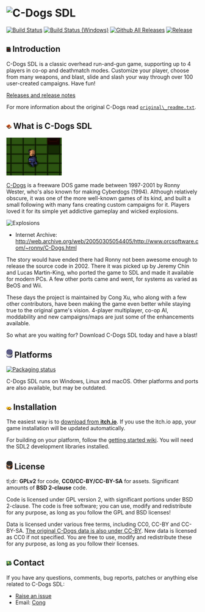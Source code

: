 # ![C-Dogs SDL](http://cxong.github.io/cdogs-sdl/images/title.png)

[![Build Status](https://api.travis-ci.com/cxong/cdogs-sdl.svg?branch=master)](https://travis-ci.com/cxong/cdogs-sdl)
[![Build Status (Windows)](https://ci.appveyor.com/api/projects/status/github/cxong/cdogs-sdl?svg=true)](https://ci.appveyor.com/project/cxong/cdogs-sdl)
[![Github All Releases](https://img.shields.io/github/downloads/cxong/cdogs-sdl/total.svg)](https://github.com/cxong/cdogs-sdl/releases)
[![Release](http://img.shields.io/github/release/cxong/cdogs-sdl.svg)](https://github.com/cxong/cdogs-sdl/releases/latest)

## ![](https://github.com/cxong/cdogs-sdl/blob/master/graphics/radio.png) Introduction

C-Dogs SDL is a classic overhead run-and-gun game, supporting up to 4 players
in co-op and deathmatch modes. Customize your player, choose from many weapons,
and blast, slide and slash your way through over 100 user-created campaigns.
Have fun!

[Releases and release notes](https://github.com/cxong/cdogs-sdl/releases)

For more information about the original C-Dogs read [`original\_readme.txt`](https://raw.githubusercontent.com/cxong/cdogs-sdl/master/doc/original_readme.txt).

## ![](https://github.com/cxong/cdogs-sdl/blob/master/graphics/folder.png) What is C-Dogs SDL

![Walk cycle](https://github.com/cxong/cxong.github.io/blob/master/_posts/cdogs_walk_cycle_jones.gif)

[C-Dogs](https://en.wikipedia.org/wiki/C-Dogs) is a freeware DOS game made between 1997-2001 by Ronny Wester, who's also known for making Cyberdogs (1994). Although relatively obscure, it was one of the more well-known games of its kind, and built a small following with many fans creating custom campaigns for it. Players loved it for its simple yet addictive gameplay and wicked explosions.

![Explosions](https://github.com/cxong/cdogs-sdl/blob/gh-pages/_posts/shake.gif)

- Internet Archive: http://web.archive.org/web/20050305054405/http://www.orcsoftware.com/~ronny/C-Dogs.html

The story would have ended there had Ronny not been awesome enough to release the source code in 2002. There it was picked up by Jeremy Chin and Lucas Martin-King, who ported the game to SDL and made it available for modern PCs. A few other ports came and went, for systems as varied as BeOS and Wii.

These days the project is maintained by Cong Xu, who along with a few other contributors, have been making the game even better while staying true to the original game's vision. 4-player multiplayer, co-op AI, moddability and new campaigns/maps are just some of the enhancements available.

So what are you waiting for? Download C-Dogs SDL today and have a blast!


## ![](https://github.com/cxong/cdogs-sdl/blob/master/graphics/barrel_blue.png) Platforms

[![Packaging status](https://repology.org/badge/tiny-repos/cdogs-sdl.svg)](https://repology.org/project/cdogs-sdl/versions)

C-Dogs SDL runs on Windows, Linux and macOS. Other platforms and ports are also available, but may be outdated.

## ![](https://github.com/cxong/cdogs-sdl/blob/master/graphics/cd.png) Installation

The easiest way is to [download from **itch.io**](https://congusbongus.itch.io/cdogs-sdl). If you use the itch.io app, your game installation will be updated automatically.

For building on your platform, follow the [getting started wiki](https://github.com/cxong/cdogs-sdl/wiki#getting-started). You will need the SDL2 development libraries installed.

## ![](https://github.com/cxong/cdogs-sdl/blob/master/graphics/barrel_skull.png) License

tl;dr: **GPLv2** for code, **CC0/CC-BY/CC-BY-SA** for assets. Significant amounts of **BSD 2-clause** code.

Code is licensed under GPL version 2, with significant portions under BSD 2-clause. The code is free software; you can use, modify and redistribute for any purpose, as long as you follow the GPL and BSD licenses!

Data is licensed under various free terms, including CC0, CC-BY and CC-BY-SA. [The original C-Dogs data is also under CC-BY](https://raw.githubusercontent.com/cxong/cdogs-sdl/master/doc/README_DATA.md). New data is licensed as CC0 if not specified. You are free to use, modify and redistribute these for any purpose, as long as you follow their licenses.

## ![](https://github.com/cxong/cdogs-sdl/blob/master/graphics/circuit.png) Contact

If you have any questions, comments, bug reports, patches or anything else related to C-Dogs SDL:

- [Raise an issue](https://github.com/cxong/cdogs-sdl/issues)
- Email: [Cong](<mailto:congusbongus@gmail.com>)
